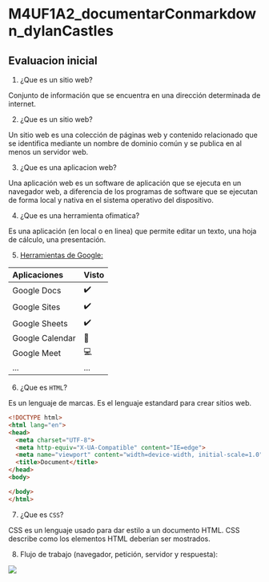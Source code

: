 # M4UF1A2_documentarConmarkdown_dylanCastles
## Evaluacion inicial

1. ¿Que es un sitio web?

  Conjunto de información que se encuentra en una dirección determinada de internet.

2. ¿Que es un sitio web?

  Un sitio web es una colección de páginas web y contenido relacionado que se identifica
  mediante un nombre de dominio común y se publica en al menos un servidor web.

3. ¿Que es una aplicacion web?

  Una aplicación web es un software de aplicación que se ejecuta en un navegador web, a diferencia de los programas de software que se ejecutan de forma local y nativa en el sistema operativo del dispositivo.

4. ¿Que es una herramienta ofimatica?

  Es una aplicación (en local o en linea) que permite editar un texto, una hoja de cálculo, una
presentación.

5. [Herramientas de Google:](https://www.google.com/intl/es-419/chrome/browser-tools)

|Aplicaciones|Visto|
|:-|:-|
|Google Docs|:heavy_check_mark:|
|Google Sites|:heavy_check_mark:|
|Google Sheets|:heavy_check_mark:|
|Google Calendar|:calendar:|
|Google Meet|:computer:|
|...|...|

6. ¿Que es ``HTML``?

  Es un lenguaje de marcas. Es el lenguaje estandard para crear sitios web.

```html
<!DOCTYPE html>
<html lang="en">
<head>
  <meta charset="UTF-8">
  <meta http-equiv="X-UA-Compatible" content="IE=edge">
  <meta name="viewport" content="width=device-width, initial-scale=1.0">
  <title>Document</title>
</head>
<body>

</body>
</html>
```

7. ¿Que es ``CSS``?

  CSS es un lenguaje usado para dar estilo a un documento HTML. CSS describe como los
elementos HTML deberían ser mostrados.

8. Flujo de trabajo (navegador, petición, servidor y respuesta):

  ![](fotoHTMLMarkdown)
